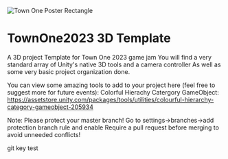 ![Town One Poster Rectangle](https://github.com/DavidBogu/TownOne2023-2D-Template/assets/45219435/3eaf9443-baf3-41bf-ad24-c5ea838954d6)



# TownOne2023 3D Template
A 3D project Template for Town One 2023 game jam
You will find a very standard array of Unity's native 3D tools and a camera controller
As well as some very basic project organization done. 

You can view some amazing tools to add to your project here (feel free to suggest more for future events):
Colorful Hierachy Catergory GameObject: https://assetstore.unity.com/packages/tools/utilities/colourful-hierarchy-category-gameobject-205934

Note: Please protect your master branch! Go to settings->branches->add protection branch rule and enable Require a pull request before merging to avoid unneeded conflicts!

git key test
